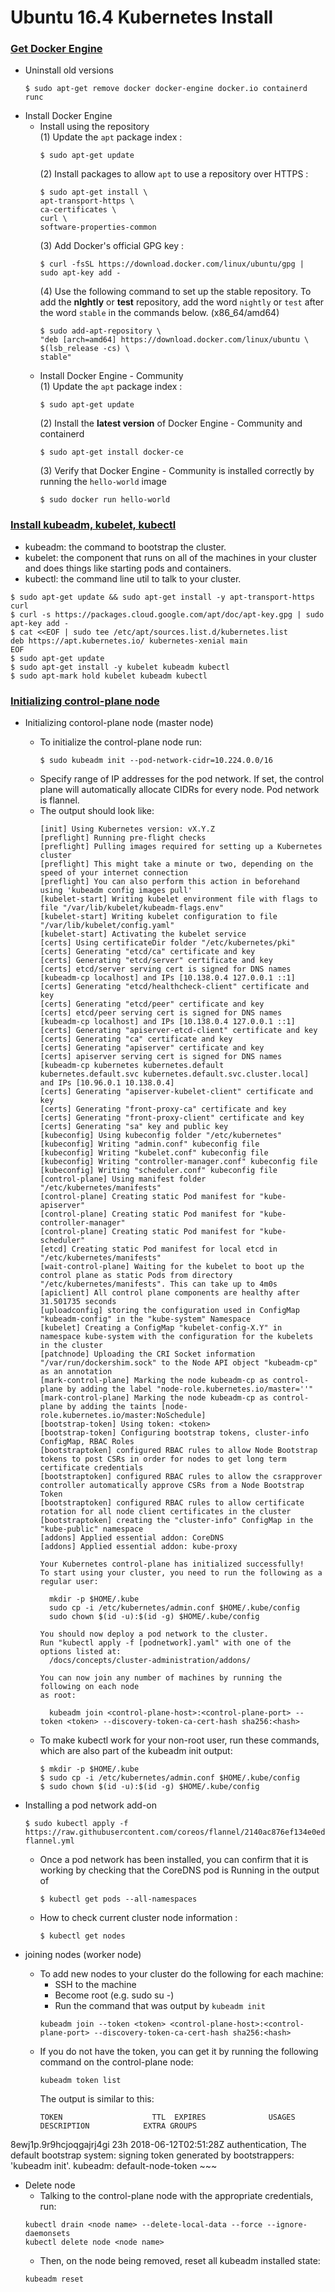 # Ubuntu 16.4 Kubernetes Install

### [Get Docker Engine](https://docs.docker.com/install/linux/docker-ce/ubuntu/#install-using-the-repository)
- Uninstall old versions
  ~~~
  $ sudo apt-get remove docker docker-engine docker.io containerd runc
  ~~~
- Install Docker Engine
  - Install using the repository
    <br> (1) Update the `apt` package index :
    ~~~
    $ sudo apt-get update
    ~~~
    (2) Install packages to allow `apt` to use a repository over HTTPS :
    ~~~
    $ sudo apt-get install \
    apt-transport-https \
    ca-certificates \
    curl \
    software-properties-common
    ~~~
    (3) Add Docker's official GPG key :
    ~~~
    $ curl -fsSL https://download.docker.com/linux/ubuntu/gpg | sudo apt-key add -
    ~~~
     (4) Use the following command to set up the stable repository. To add the **nlghtly** or **test** repository, add the word `nightly` or `test` after the word `stable` in the commands below. (x86_64/amd64)
    ~~~
    $ sudo add-apt-repository \
    "deb [arch=amd64] https://download.docker.com/linux/ubuntu \
    $(lsb_release -cs) \
    stable"
    ~~~
  - Install Docker Engine - Community
  <br> (1) Update the `apt` package index : 
       ~~~
       $ sudo apt-get update
       ~~~
       (2) Install the **latest version** of Docker Engine - Community and containerd
       ~~~
       $ sudo apt-get install docker-ce
       ~~~
       (3) Verify that Docker Engine - Community is installed correctly by running the `hello-world` image
       ~~~
       $ sudo docker run hello-world
       ~~~
    
### [Install kubeadm, kubelet, kubectl](https://kubernetes.io/docs/setup/production-environment/tools/kubeadm/install-kubeadm/)
- kubeadm: the command to bootstrap the cluster.
- kubelet: the component that runs on all of the machines in your cluster and does things like starting pods and containers.
- kubectl: the command line util to talk to your cluster.
~~~
$ sudo apt-get update && sudo apt-get install -y apt-transport-https curl
$ curl -s https://packages.cloud.google.com/apt/doc/apt-key.gpg | sudo apt-key add -
$ cat <<EOF | sudo tee /etc/apt/sources.list.d/kubernetes.list
deb https://apt.kubernetes.io/ kubernetes-xenial main
EOF
$ sudo apt-get update
$ sudo apt-get install -y kubelet kubeadm kubectl
$ sudo apt-mark hold kubelet kubeadm kubectl
~~~

### [Initializing control-plane node](https://kubernetes.io/docs/setup/production-environment/tools/kubeadm/create-cluster-kubeadm/#pod-network)

- Initializing contorol-plane node (master node)
  - To initialize the control-plane node run:
    ~~~
    $ sudo kubeadm init --pod-network-cidr=10.224.0.0/16
    ~~~
  - Specify range of IP addresses for the pod network. If set, the control plane will automatically allocate CIDRs for every node. Pod network is flannel.
  - The output should look like:
    ~~~
    [init] Using Kubernetes version: vX.Y.Z
    [preflight] Running pre-flight checks
    [preflight] Pulling images required for setting up a Kubernetes cluster
    [preflight] This might take a minute or two, depending on the speed of your internet connection
    [preflight] You can also perform this action in beforehand using 'kubeadm config images pull'
    [kubelet-start] Writing kubelet environment file with flags to file "/var/lib/kubelet/kubeadm-flags.env"
    [kubelet-start] Writing kubelet configuration to file "/var/lib/kubelet/config.yaml"
    [kubelet-start] Activating the kubelet service
    [certs] Using certificateDir folder "/etc/kubernetes/pki"
    [certs] Generating "etcd/ca" certificate and key
    [certs] Generating "etcd/server" certificate and key
    [certs] etcd/server serving cert is signed for DNS names [kubeadm-cp localhost] and IPs [10.138.0.4 127.0.0.1 ::1]
    [certs] Generating "etcd/healthcheck-client" certificate and key
    [certs] Generating "etcd/peer" certificate and key
    [certs] etcd/peer serving cert is signed for DNS names [kubeadm-cp localhost] and IPs [10.138.0.4 127.0.0.1 ::1]
    [certs] Generating "apiserver-etcd-client" certificate and key
    [certs] Generating "ca" certificate and key
    [certs] Generating "apiserver" certificate and key
    [certs] apiserver serving cert is signed for DNS names [kubeadm-cp kubernetes kubernetes.default kubernetes.default.svc kubernetes.default.svc.cluster.local] and IPs [10.96.0.1 10.138.0.4]
    [certs] Generating "apiserver-kubelet-client" certificate and key
    [certs] Generating "front-proxy-ca" certificate and key
    [certs] Generating "front-proxy-client" certificate and key
    [certs] Generating "sa" key and public key
    [kubeconfig] Using kubeconfig folder "/etc/kubernetes"
    [kubeconfig] Writing "admin.conf" kubeconfig file
    [kubeconfig] Writing "kubelet.conf" kubeconfig file
    [kubeconfig] Writing "controller-manager.conf" kubeconfig file
    [kubeconfig] Writing "scheduler.conf" kubeconfig file
    [control-plane] Using manifest folder "/etc/kubernetes/manifests"
    [control-plane] Creating static Pod manifest for "kube-apiserver"
    [control-plane] Creating static Pod manifest for "kube-controller-manager"
    [control-plane] Creating static Pod manifest for "kube-scheduler"
    [etcd] Creating static Pod manifest for local etcd in "/etc/kubernetes/manifests"
    [wait-control-plane] Waiting for the kubelet to boot up the control plane as static Pods from directory "/etc/kubernetes/manifests". This can take up to 4m0s
    [apiclient] All control plane components are healthy after 31.501735 seconds
    [uploadconfig] storing the configuration used in ConfigMap "kubeadm-config" in the "kube-system" Namespace
    [kubelet] Creating a ConfigMap "kubelet-config-X.Y" in namespace kube-system with the configuration for the kubelets in the cluster
    [patchnode] Uploading the CRI Socket information "/var/run/dockershim.sock" to the Node API object "kubeadm-cp" as an annotation
    [mark-control-plane] Marking the node kubeadm-cp as control-plane by adding the label "node-role.kubernetes.io/master=''"
    [mark-control-plane] Marking the node kubeadm-cp as control-plane by adding the taints [node-role.kubernetes.io/master:NoSchedule]
    [bootstrap-token] Using token: <token>
    [bootstrap-token] Configuring bootstrap tokens, cluster-info ConfigMap, RBAC Roles
    [bootstraptoken] configured RBAC rules to allow Node Bootstrap tokens to post CSRs in order for nodes to get long term certificate credentials
    [bootstraptoken] configured RBAC rules to allow the csrapprover controller automatically approve CSRs from a Node Bootstrap Token
    [bootstraptoken] configured RBAC rules to allow certificate rotation for all node client certificates in the cluster
    [bootstraptoken] creating the "cluster-info" ConfigMap in the "kube-public" namespace
    [addons] Applied essential addon: CoreDNS
    [addons] Applied essential addon: kube-proxy

    Your Kubernetes control-plane has initialized successfully!
    To start using your cluster, you need to run the following as a regular user:

      mkdir -p $HOME/.kube
      sudo cp -i /etc/kubernetes/admin.conf $HOME/.kube/config
      sudo chown $(id -u):$(id -g) $HOME/.kube/config

    You should now deploy a pod network to the cluster.
    Run "kubectl apply -f [podnetwork].yaml" with one of the options listed at:
      /docs/concepts/cluster-administration/addons/

    You can now join any number of machines by running the following on each node
    as root:

      kubeadm join <control-plane-host>:<control-plane-port> --token <token> --discovery-token-ca-cert-hash sha256:<hash>
    ~~~
  - To make kubectl work for your non-root user, run these commands, which are also part of the kubeadm init output:
    ~~~
    $ mkdir -p $HOME/.kube
    $ sudo cp -i /etc/kubernetes/admin.conf $HOME/.kube/config
    $ sudo chown $(id -u):$(id -g) $HOME/.kube/config
    ~~~
- Installing a pod network add-on
  ~~~
  $ sudo kubectl apply -f https://raw.githubusercontent.com/coreos/flannel/2140ac876ef134e0ed5af15c65e414cf26827915/Documentation/kube-flannel.yml
  ~~~
  - Once a pod network has been installed, you can confirm that it is working by checking that the CoreDNS pod is Running in the output of
    ~~~
    $ kubectl get pods --all-namespaces
    ~~~
  - How to check current cluster node information :
    ~~~
    $ kubectl get nodes
    ~~~

- joining nodes (worker node)
  - To add new nodes to your cluster do the following for each machine:
    - SSH to the machine
    - Become root (e.g. sudo su -)
    - Run the command that was output by `kubeadm init`
    ~~~
    kubeadm join --token <token> <control-plane-host>:<control-plane-port> --discovery-token-ca-cert-hash sha256:<hash>
    ~~~
  - If you do not have the token, you can get it by running the following command on the control-plane node:
    ~~~
    kubeadm token list
    ~~~
    The output is similar to this:
    ~~~
    TOKEN                    TTL  EXPIRES              USAGES           DESCRIPTION            EXTRA GROUPS
8ewj1p.9r9hcjoqgajrj4gi  23h  2018-06-12T02:51:28Z authentication,  The default bootstrap  system:
                                                   signing          token generated by     bootstrappers:
                                                                    'kubeadm init'.        kubeadm:
                                                                                           default-node-token
    ~~~
- Delete node
  - Talking to the control-plane node with the appropriate credentials, run:
  ~~~
  kubectl drain <node name> --delete-local-data --force --ignore-daemonsets
  kubectl delete node <node name>
  ~~~
  - Then, on the node being removed, reset all kubeadm installed state:
  ~~~
  kubeadm reset
  ~~~
  
